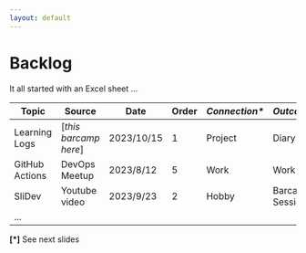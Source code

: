 ```yaml
---
layout: default
---
```


# Backlog

It all started with an Excel sheet ...

| **Topic**      | **Source**              | **Date**   | Order | ***Connection\**** | ***Outcome\**** | ***Status\**** | ... |
|----------------|-------------------------|------------|-------|--------------------|-----------------|----------------|-----|
| Learning Logs  | \[*this barcamp here*\] | 2023/10/15 | 1     | Project            | Diary           | Ready          |     |
| GitHub Actions | DevOps Meetup           | 2023/8/12  | 5     | Work               | Work            | Started        |     |
| SliDev         | Youtube video           | 2023/9/23  | 2     | Hobby              | Barcamp Session | Planned        |     |
| ...            |                         |            |       |                    |                 |                |     |


**\[\*\]** See next slides
